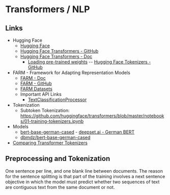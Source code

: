 # Transformers / NLP

## Links
- Hugging Face
  - [Hugging Face](https://huggingface.co/)
  - [Hugging Face Transformers - GitHub](https://github.com/huggingface/transformers)
  - [Hugging Face Transformers - Doc](https://huggingface.co/transformers/)
    - [Loading pre-trained weights](https://huggingface.co/transformers/serialization.html)
  -- [Hugging Face Tokenizers - GitHub](https://github.com/huggingface/tokenizers)
- FARM - Framework for Adapting Representation Models
  - [FARM - Doc](https://farm.deepset.ai/)
  - [FARM - GitHub](https://github.com/deepset-ai/FARM)
  - [FARM Datasets](https://github.com/deepset-ai/FARM/blob/master/farm/data_handler/utils.py#L22)
  - Important API Links
    - [TextClassificationProcessor](https://farm.deepset.ai/api/data_handling.html?highlight=textclassificationprocessor#farm.data_handler.processor.TextClassificationProcessor)
- Tokenization
  - Subtoken Tokenization: <https://github.com/huggingface/transformers/blob/master/notebooks/01-training-tokenizers.ipynb>
- Models  
  - [bert-base-german-cased](https://huggingface.co/bert-base-german-cased) - [deepset.ai - German BERT](https://deepset.ai/german-bert)
  - [dbmdz/bert-base-german-cased](https://huggingface.co/dbmdz/bert-base-german-cased)
- [Comparing Transformer Tokenizers](https://towardsdatascience.com/comparing-transformer-tokenizers-686307856955)

## Preprocessing and Tokenization
One sentence per line, and one blank line between documents. The reason for the sentence splitting is that part of the training involves a next sentence objective in which the model must predict whether two sequences of text are contiguous text from the same document or not.
